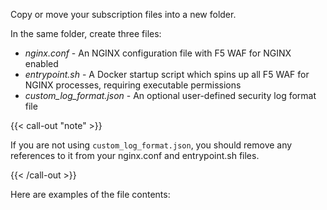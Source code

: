 ---
---

Copy or move your subscription files into a new folder.

In the same folder, create three files:

- _nginx.conf_ - An NGINX configuration file with F5 WAF for NGINX enabled
- _entrypoint.sh_ - A Docker startup script which spins up all F5 WAF for NGINX processes, requiring executable permissions
- _custom_log_format.json_ - An optional user-defined security log format file

{{< call-out "note" >}}

If you are not using `custom_log_format.json`, you should remove any references to it from your nginx.conf and entrypoint.sh files.

{{< /call-out >}}

Here are examples of the file contents: 